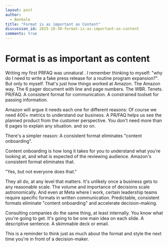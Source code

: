 ```yaml
---
layout: post
author:
  - Bankole
title: "Format is as important as Content"
discussion_id: 2025-10-30-format-is-as-important-as-content
comments: true
---
```


# Format is as important as content





Writing my first PRFAQ was unnatural . I remember thinking to myself: "why do I need to write a fake press release for a routine program expansion?". But only to myself. That's just how things worked at Amazon. The Amazon way. The 6 pager document with line and page numbers. The WBR. Tenets. PR/FAQ. A consistent format for communication. A constrained toolset for passing information.



Amazon will argue it needs each one for different reasons: Of course we need 400+ metrics to understand our business. A PR/FAQ helps us see the planned product from the customer perspective. You don't need more than 6 pages to explain any situation. and so on.



There's a simpler reason: A consistent format eliminates "content onboarding". 



Content onboarding is how long it takes for you to understand what you're looking at, and what is expected of the reviewing audience. Amazon's consistent format eliminates that. 



"Yes, but not everyone does that." 



They all do, at any level that matters. It's unlikely once a business gets to any reasonable scale. The volume and importance of decisions scale astronomically. And even at Meta where I work, certain leadership teams require specific formats in written communication. Predictable, consistent formats eliminate "content onboarding" and accelerate decision-making.



Consulting companies do the same thing, at least internally. You know what you're going to get. It's going to be one main idea on each slide. A descriptive sentence. A skimmable deck or email. 



This is a reminder to think just as much about the format and style the next time you're in front of a decision-maker. 

